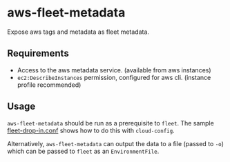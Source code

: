 # aws-fleet-metadata

Expose aws tags and metadata as fleet metadata.

## Requirements

* Access to the aws metadata service. (available from aws instances)
* `ec2:DescribeInstances` permission, configured for aws cli. (instance profile recommended)

## Usage

`aws-fleet-metadata` should be run as a prerequisite to `fleet`. The sample [fleet-drop-in.conf](drop-in) shows how to do this with `cloud-config`.

Alternatively, `aws-fleet-metadata` can output the data to a file (passed to `-o`) which can be passed to `fleet` as an `EnvironmentFile`.
